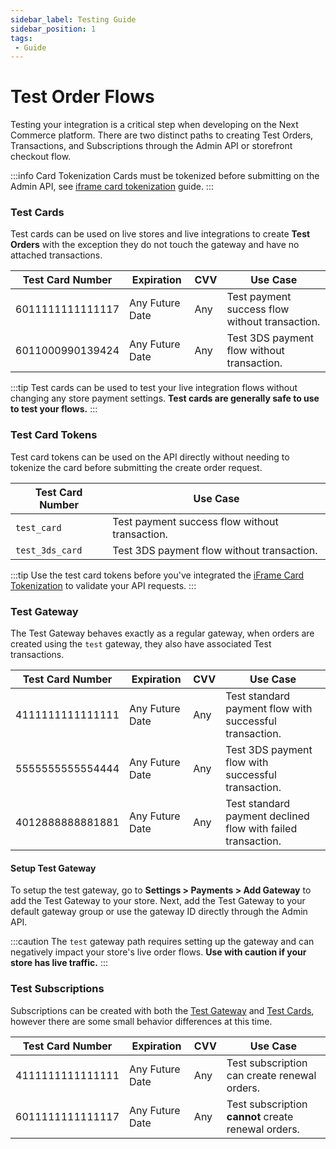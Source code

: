```yaml
---
sidebar_label: Testing Guide
sidebar_position: 1
tags:
 - Guide
---
```


# Test Order Flows

Testing your integration is a critical step when developing on the Next Commerce platform. There are two distinct paths to creating Test Orders, Transactions, and Subscriptions through the Admin API or storefront checkout flow.

:::info Card Tokenization
Cards must be tokenized before submitting on the Admin API, see [iframe card tokenization](/docs/api/admin/guides/iframe-payment-form.md) guide.
:::

### Test Cards

Test cards can be used on live stores and live integrations to create **Test Orders** with the exception they do not touch the gateway and have no attached transactions.

| Test Card Number | Expiration | CVV | Use Case |
| ---- | ---- | ---- | ---- |
| 6011111111111117 | Any Future Date | Any | Test payment success flow without transaction. |
| 6011000990139424 | Any Future Date | Any |Test 3DS payment flow without transaction.  |

:::tip
Test cards can be used to test your live integration flows without changing any store payment settings. **Test cards are generally safe to use to test your flows.**
:::

### Test Card Tokens

Test card tokens can be used on the API directly without needing to tokenize the card before submitting the create order request.

| Test Card Number | Use Case |
| ---- | ---- |
| `test_card` | Test payment success flow without transaction. |
| `test_3ds_card` | Test 3DS payment flow without transaction. |

:::tip
Use the test card tokens before you've integrated the [iFrame Card Tokenization](/docs/api/admin/guides/iframe-payment-form.md) to validate your API requests.
:::

### Test Gateway

The Test Gateway behaves exactly as a regular gateway, when orders are created using the `test` gateway, they also have associated Test transactions.

| Test Card Number | Expiration | CVV | Use Case |
| ---- | ---- | ---- | ---- |
| 4111111111111111 | Any Future Date | Any | Test standard payment flow with successful transaction. |
| 5555555555554444 | Any Future Date | Any | Test 3DS payment flow with successful transaction. |
| 4012888888881881 | Any Future Date | Any | Test standard payment declined flow with failed transaction.  |

#### Setup Test Gateway

To setup the test gateway, go to **Settings > Payments > Add Gateway** to add the Test Gateway to your store. Next, add the Test Gateway to your default gateway group or use the gateway ID directly through the Admin API.

:::caution
The `test` gateway path requires setting up the gateway and can negatively impact your store's live order flows. **Use with caution if your store has live traffic.**
:::

### Test Subscriptions

Subscriptions can be created with both the [Test Gateway](#test-gateway) and [Test Cards](#test-cards), however there are some small behavior differences at this time.

| Test Card Number| Expiration | CVV | Use Case |
| ---- | ---- | ---- | ---- |
| 4111111111111111 | Any Future Date | Any | Test subscription can create renewal orders. |
| 6011111111111117 | Any Future Date | Any | Test subscription **cannot** create renewal orders. |
